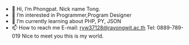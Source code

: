 - 👋 Hi, I’m Phongpat. Nick name Tong.
- 👀 I’m interested in Programmer,Program Designer
- 🌱 I’m currently learning about PHP, PY, JSON 
- 📫 How to reach me E-mail: ryw37128@rayongwit.ac.th Tel: 0889-789-019 
Nice to meet you this is my world.


